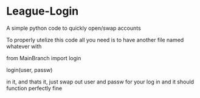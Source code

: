 # League-Login
A simple python code to quickly open/swap accounts


To properly utelize this code all you need is to have another file named whatever with

from MainBranch import login

login(user, passw)

in it, and thats it, just swap out user and passw for your log in and it should function perfectly fine
